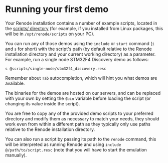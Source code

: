 # Running your first demo

Your Renode installation contains a number of example scripts, located in the [scripts/ directory](https://github.com/renode/renode/tree/master/scripts) (for example, if you installed from Linux packages, this will be in `/opt/renode/scripts` on your PC).

You can run any of those demos using the `include` or `start` command (`i` and `s` for short) with the script's path (by default relative to the Renode installation directory and your current working directory) as a parameter.
For example, run a single node STM32F4 Discovery demo as follows:

```
s @scripts/single-node/stm32f4_discovery.resc
```

Remember about `Tab` autocompletion, which will hint you what demos are available.

The binaries for the demos are hosted on our servers, and can be replaced with your own by setting the `$bin` variable before loading the script (or changing its value inside the script).

You are free to copy any of the provided demo scripts to your preferred directory and modify them as necessary to match your needs, they should work even from within a different path as they typically only use paths relative to the Renode installation directory.

You can also run a script by passing its path to the `renode` command, this will be interpreted as running Renode and using `include @/path/to/script.resc` (note that you will have to start the emulation manually).
